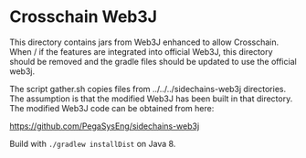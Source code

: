 # Crosschain Web3J

This directory contains jars from Web3J enhanced to allow Crosschain. When / if the
features are integrated into official Web3J, this directory should be removed and the 
gradle files should be updated to use the official web3j.

The script gather.sh copies files from ../../../sidechains-web3j directories. The 
assumption is that the modified Web3J has been built in that directory. The modified 
Web3J code can be obtained from here:

https://github.com/PegaSysEng/sidechains-web3j

Build with `./gradlew installDist` on Java 8. 


